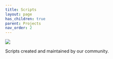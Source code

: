 ```yaml
---
title: Scripts
layout: page
has_children: true
parent: Projects
nav_order: 2
---
```


![][image]

Scripts created and maintained by our community.

[image]: https://github.com/ShitShowDevelopment/Docs/assets/17615050/b28b7e77-a3da-46b7-b198-e58757a2376f


